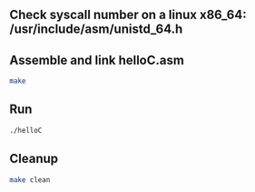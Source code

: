 ## Check syscall number on a linux x86_64: /usr/include/asm/unistd_64.h

## Assemble and link helloC.asm
```bash
make
```

## Run
```bash
./helloC
```

## Cleanup
```bash
make clean
```
